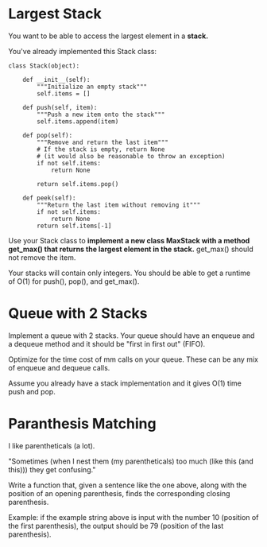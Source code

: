 # Largest Stack

You want to be able to access the largest element in a **stack.**

You've already implemented this Stack class:

```
class Stack(object):

    def __init__(self):
        """Initialize an empty stack"""
        self.items = []

    def push(self, item):
        """Push a new item onto the stack"""
        self.items.append(item)

    def pop(self):
        """Remove and return the last item"""
        # If the stack is empty, return None
        # (it would also be reasonable to throw an exception)
        if not self.items:
            return None

        return self.items.pop()

    def peek(self):
        """Return the last item without removing it"""
        if not self.items:
            return None
        return self.items[-1]
```

Use your Stack class to **implement a new class MaxStack with a method get_max() that returns the largest element in the stack.** get_max() should not remove the item.

Your stacks will contain only integers. You should be able to get a runtime of O(1) for push(), pop(), and get_max().

# Queue with 2 Stacks

Implement a queue with 2 stacks. Your queue should have an enqueue and a dequeue method and it should be "first in first out" (FIFO).

Optimize for the time cost of mm calls on your queue. These can be any mix of enqueue and dequeue calls.

Assume you already have a stack implementation and it gives O(1) time push and pop.

# Paranthesis Matching

I like parentheticals (a lot).

"Sometimes (when I nest them (my parentheticals) too much (like this (and this))) they get confusing."

Write a function that, given a sentence like the one above, along with the position of an opening parenthesis, finds the corresponding closing parenthesis.

Example: if the example string above is input with the number 10 (position of the first parenthesis), the output should be 79 (position of the last parenthesis).

